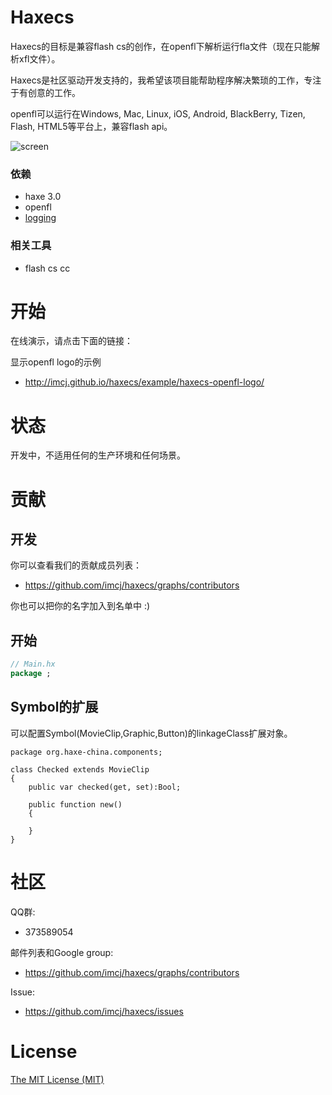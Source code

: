 # Haxecs

Haxecs的目标是兼容flash cs的创作，在openfl下解析运行fla文件（现在只能解析xfl文件）。

Haxecs是社区驱动开发支持的，我希望该项目能帮助程序解决繁琐的工作，专注于有创意的工作。

openfl可以运行在Windows, Mac, Linux, iOS, Android, BlackBerry, Tizen, Flash, HTML5等平台上，兼容flash api。

![screen](http://gzdev.qiniudn.com/screen_haxecs.png)

### 依赖

- haxe 3.0
- openfl
- [logging](https://github.com/imcj/logging)

### 相关工具

- flash cs cc


# 开始

在线演示，请点击下面的链接：

显示openfl logo的示例

- http://imcj.github.io/haxecs/example/haxecs-openfl-logo/


# 状态

开发中，不适用任何的生产环境和任何场景。


# 贡献

## 开发

你可以查看我们的贡献成员列表：

- https://github.com/imcj/haxecs/graphs/contributors

你也可以把你的名字加入到名单中 :)

## 开始

```haxe
// Main.hx
package ;

```

## Symbol的扩展

可以配置Symbol(MovieClip,Graphic,Button)的linkageClass扩展对象。

```
package org.haxe-china.components;

class Checked extends MovieClip
{
	public var checked(get, set):Bool;
	
	public function new()
	{

	}
}
```

# 社区

QQ群:

- 373589054

邮件列表和Google group:

- https://github.com/imcj/haxecs/graphs/contributors

Issue:

- https://github.com/imcj/haxecs/issues

# License

[The MIT License (MIT)](license.txt)